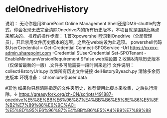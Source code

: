 # delOnedriveHistory
说明：
无论你是用SharePoint Online Management Shell还是DMS-shuttle的方式，你会发现无法完全清除Onedrive内的所有历史版本，本项目就是围绕此痛点来解决的。
推荐的操作步骤：
1.首次powershell登录到Onedrive（全局管理员），开启禁用文件历史版本的选项，之后在web端设为此选项。
powershell代码
  $UserCredential = Get-Credential
  Connect-SPOService -Url https://xxxxx-admin.sharepoint.com -Credential $UserCredential
  Set-SPOTenant -EnableMinimumVersionRequirement $False
web端设置
2.收集&清除历史版本（仅保留最新的一版）.文件多可能需要一段时间来运行
文件说明：
collectHistoryUrls.py  收集所有历史文件链接
delHistoryByeach.py   清除多余历史版本
环境准备：
chromium带user data



#其他
如果你只想清除指定的文件夹历史，推荐使用此脚本来收集，之后执行清除。↓
https://greasyfork.org/zh-CN/scripts/491887-onedrive%E5%8E%BB%E6%96%87%E4%BB%B6%E5%8E%86%E5%8F%B2%E7%89%88%E6%9C%AC-%E5%8D%95%E6%96%87%E4%BB%B6%E5%A4%B9%E7%89%88
